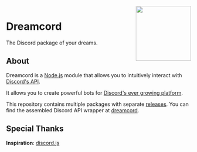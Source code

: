 <img align="right" src="https://i.ibb.co/9chpB6B/dreamcord.png" width="150">

# Dreamcord

The Discord package of your dreams.

## About

Dreamcord is a [Node.js](https://nodejs.org) module that allows you to intuitively interact with [Discord's API](https://discord.com/developers/docs/intro).

It allows you to create powerful bots for [Discord's ever growing platform](https://discord.com).

This repository contains multiple packages with separate [releases](https://github.com/dreamcordjs/dreamcord/releases). You can find the assembled Discord API wrapper at [dreamcord](https://github.com/dreamcordjs/dreamcord/tree/main/packages/dreamcord).

## Special Thanks

**Inspiration**: [discord.js](https://discord.js.org)
